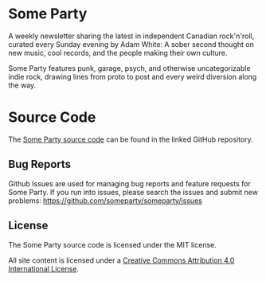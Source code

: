# Some Party

A weekly newsletter sharing the latest in independent Canadian rock'n'roll, curated every Sunday evening by Adam White: A sober second thought on new music, cool records, and the people making their own culture.

Some Party features punk, garage, psych, and otherwise uncategorizable indie rock, drawing lines from proto to post and every weird diversion along the way.

# Source Code

The [Some Party source code](https://github.com/someparty/someparty) can be found in the linked GitHub repository.

## Bug Reports

Github Issues are used for managing bug reports and feature requests for Some Party. If you run into issues, please search the issues and submit new problems: https://github.com/someparty/someparty/issues

## License

The Some Party source code is licensed under the MIT license.

All site content is licensed under a [Creative Commons Attribution 4.0 International License](https://creativecommons.org/licenses/by/4.0/).
